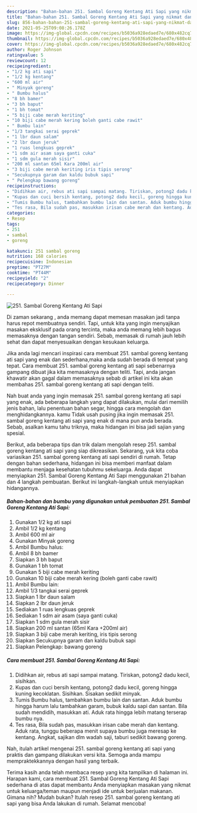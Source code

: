 ```yaml
---
description: "Bahan-bahan 251. Sambal Goreng Kentang Ati Sapi yang nikmat dan Mudah Dibuat"
title: "Bahan-bahan 251. Sambal Goreng Kentang Ati Sapi yang nikmat dan Mudah Dibuat"
slug: 856-bahan-bahan-251-sambal-goreng-kentang-ati-sapi-yang-nikmat-dan-mudah-dibuat
date: 2021-05-25T09:08:26.178Z
image: https://img-global.cpcdn.com/recipes/b5036a928edaed7e/680x482cq70/251-sambal-goreng-kentang-ati-sapi-foto-resep-utama.jpg
thumbnail: https://img-global.cpcdn.com/recipes/b5036a928edaed7e/680x482cq70/251-sambal-goreng-kentang-ati-sapi-foto-resep-utama.jpg
cover: https://img-global.cpcdn.com/recipes/b5036a928edaed7e/680x482cq70/251-sambal-goreng-kentang-ati-sapi-foto-resep-utama.jpg
author: Roger Johnson
ratingvalue: 5
reviewcount: 12
recipeingredient:
- "1/2 kg ati sapi"
- "1/2 kg kentang"
- "600 ml air"
- " Minyak goreng"
- " Bumbu halus"
- "8 bh bamer"
- "3 bh baput"
- "1 bh tomat"
- "5 biji cabe merah keriting"
- "10 biji cabe merah kering boleh ganti cabe rawit"
- " Bumbu lain"
- "1/3 tangkai serai geprek"
- "1 lbr daun salam"
- "2 lbr daun jeruk"
- "1 ruas lengkuas geprek"
- "1 sdm air asam saya ganti cuka"
- "1 sdm gula merah sisir"
- "200 ml santan 65ml Kara 200ml air"
- "3 biji cabe merah keriting iris tipis serong"
- "Secukupnya garam dan kaldu bubuk sapi"
- " Pelengkap bawang goreng"
recipeinstructions:
- "Didihkan air, rebus ati sapi sampai matang. Tiriskan, potong2 dadu kecil, sisihkan."
- "Kupas dan cuci bersih kentang, potong2 dadu kecil, goreng hingga kuning kecoklatan. Sisihkan. Sisakan sedikit minyak."
- "Tumis Bumbu halus, tambahkan bumbu lain dan santan. Aduk bumbu hingga harum lalu tambahkan garam, bubuk kaldu sapi dan santan. Bila sudah mendidih, masukkan ati. Aduk rata hingga lebih matang terserap bumbu nya."
- "Tes rasa, Bila sudah pas, masukkan irisan cabe merah dan kentang. Aduk rata, tunggu beberapa menit supaya bumbu juga meresap ke kentang. Angkat, sajikan dlm wadah saji, taburi sedikit bawang goreng."
categories:
- Resep
tags:
- 251
- sambal
- goreng

katakunci: 251 sambal goreng 
nutrition: 168 calories
recipecuisine: Indonesian
preptime: "PT27M"
cooktime: "PT44M"
recipeyield: "2"
recipecategory: Dinner

---
```



![251. Sambal Goreng Kentang Ati Sapi](https://img-global.cpcdn.com/recipes/b5036a928edaed7e/680x482cq70/251-sambal-goreng-kentang-ati-sapi-foto-resep-utama.jpg)

Di zaman  sekarang , anda memang dapat memesan masakan jadi tanpa harus repot membuatnya sendiri. Tapi, untuk kita yang ingin menyajikan masakan eksklusif pada orang tercinta, maka anda memang lebih bagus memasaknya dengan tangan sendiri. Sebab, memasak di rumah jauh lebih sehat dan dapat menyesuaikan dengan kesukaan keluarga.

Jika anda lagi mencari inspirasi cara membuat 251. sambal goreng kentang ati sapi yang enak dan sederhana,maka anda sudah berada di tempat yang tepat. Cara membuat 251. sambal goreng kentang ati sapi  sebenarnya gampang dibuat jika kita memasaknya dengan teliti. Tapi, anda jangan khawatir akan gagal dalam memasaknya 
sebab di artikel ini kita akan membahas 251. sambal goreng kentang ati sapi dengan teliti.  



Nah buat anda yang ingin memasak 251. sambal goreng kentang ati sapi yang enak, ada beberapa langkah yang dapat dilakukan, mulai dari memilih jenis bahan, lalu penentuan bahan segar, hingga cara mengolah dan menghidangkannya. kamu Tidak usah pusing jika ingin memasak 251. sambal goreng kentang ati sapi yang enak di mana pun anda berada. Sebab, asalkan kamu  tahu triknya, maka hidangan ini bisa jadi sajian yang spesial.

Berikut, ada beberapa tips dan trik dalam mengolah resep 251. sambal goreng kentang ati sapi yang siap dikreasikan. Sekarang, yuk kita coba variasikan 251. sambal goreng kentang ati sapi sendiri di rumah. Tetap dengan bahan sederhana, hidangan ini bisa memberi manfaat dalam membantu menjaga kesehatan tubuhmu sekeluarga. Anda dapat menyiapkan 251. Sambal Goreng Kentang Ati Sapi menggunakan 21 bahan dan 4 langkah pembuatan. Berikut ini langkah-langkah untuk menyiapkan hidangannya.

<!--inarticleads1-->

##### Bahan-bahan dan bumbu yang digunakan untuk pembuatan 251. Sambal Goreng Kentang Ati Sapi:

1. Gunakan 1/2 kg ati sapi
1. Ambil 1/2 kg kentang
1. Ambil 600 ml air
1. Gunakan  Minyak goreng
1. Ambil  Bumbu halus:
1. Ambil 8 bh bamer
1. Siapkan 3 bh baput
1. Gunakan 1 bh tomat
1. Gunakan 5 biji cabe merah keriting
1. Gunakan 10 biji cabe merah kering (boleh ganti cabe rawit)
1. Ambil  Bumbu lain:
1. Ambil 1/3 tangkai serai geprek
1. Siapkan 1 lbr daun salam
1. Siapkan 2 lbr daun jeruk
1. Sediakan 1 ruas lengkuas geprek
1. Sediakan 1 sdm air asam (saya ganti cuka)
1. Siapkan 1 sdm gula merah sisir
1. Siapkan 200 ml santan (65ml Kara +200ml air)
1. Siapkan 3 biji cabe merah keriting, iris tipis serong
1. Siapkan Secukupnya garam dan kaldu bubuk sapi
1. Siapkan  Pelengkap: bawang goreng




<!--inarticleads2-->

##### Cara membuat 251. Sambal Goreng Kentang Ati Sapi:

1. Didihkan air, rebus ati sapi sampai matang. Tiriskan, potong2 dadu kecil, sisihkan.
1. Kupas dan cuci bersih kentang, potong2 dadu kecil, goreng hingga kuning kecoklatan. Sisihkan. Sisakan sedikit minyak.
1. Tumis Bumbu halus, tambahkan bumbu lain dan santan. Aduk bumbu hingga harum lalu tambahkan garam, bubuk kaldu sapi dan santan. Bila sudah mendidih, masukkan ati. Aduk rata hingga lebih matang terserap bumbu nya.
1. Tes rasa, Bila sudah pas, masukkan irisan cabe merah dan kentang. Aduk rata, tunggu beberapa menit supaya bumbu juga meresap ke kentang. Angkat, sajikan dlm wadah saji, taburi sedikit bawang goreng.




Nah, itulah artikel mengenai  251. sambal goreng kentang ati sapi  yang praktis dan gampang dilakukan versi kita. Semoga anda mampu mempraktekkannya dengan hasil yang terbaik. 

Terima kasih anda telah membaca resep yang kita tampilkan di halaman ini. Harapan kami, cara membuat  251. Sambal Goreng Kentang Ati Sapi sederhana di atas dapat membantu Anda menyiapkan masakan yang nikmat untuk keluarga/teman maupun menjadi ide untuk berjualan makanan. Gimana nih? Mudah bukan? Itulah resep 251. sambal goreng kentang ati sapi yang bisa Anda lakukan di rumah. Selamat mencoba!

